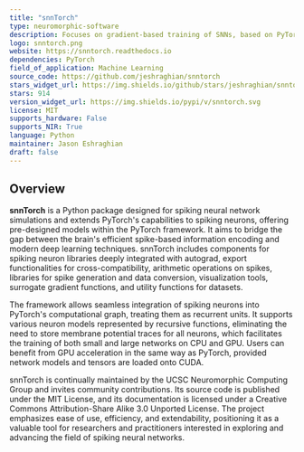 ```yaml
---
title: "snnTorch"
type: neuromorphic-software
description: Focuses on gradient-based training of SNNs, based on PyTorch for GPU acceleration and gradient computation.
logo: snntorch.png
website: https://snntorch.readthedocs.io
dependencies: PyTorch
field_of_application: Machine Learning
source_code: https://github.com/jeshraghian/snntorch
stars_widget_url: https://img.shields.io/github/stars/jeshraghian/snntorch.svg?style=social
stars: 914
version_widget_url: https://img.shields.io/pypi/v/snntorch.svg
license: MIT
supports_hardware: False
supports_NIR: True
language: Python
maintainer: Jason Eshraghian
draft: false
---
```


## Overview
**snnTorch** is a Python package designed for spiking neural network simulations and extends PyTorch's capabilities to spiking neurons, offering pre-designed models within the 
PyTorch framework. It aims to bridge the gap between the brain's efficient spike-based information encoding and modern deep learning techniques. snnTorch includes components for 
spiking neuron libraries deeply integrated with autograd, export functionalities for cross-compatibility, arithmetic operations on spikes, libraries for spike generation and data 
conversion, visualization tools, surrogate gradient functions, and utility functions for datasets.

The framework allows seamless integration of spiking neurons into PyTorch's computational graph, treating them as recurrent units. It supports various neuron models represented by 
recursive functions, eliminating the need to store membrane potential traces for all neurons, which facilitates the training of both small and large networks on CPU and GPU. 
Users can benefit from GPU acceleration in the same way as PyTorch, provided network models and tensors are loaded onto CUDA.

snnTorch is continually maintained by the UCSC Neuromorphic Computing Group and invites community contributions. Its source code is published under the MIT License, and its 
documentation is licensed under a Creative Commons Attribution-Share Alike 3.0 Unported License. The project emphasizes ease of use, efficiency, and extendability, positioning it 
as a valuable tool for researchers and practitioners interested in exploring and advancing the field of spiking neural networks.
